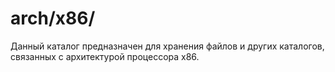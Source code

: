 # arch/x86/

Данный каталог предназначен для хранения файлов и других каталогов, связанных с архитектурой процессора x86.
